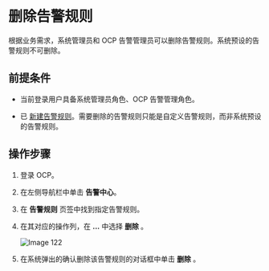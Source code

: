 # 删除告警规则

根据业务需求，系统管理员和 OCP 告警管理员可以删除告警规则。系统预设的告警规则不可删除。

## 前提条件

* 当前登录用户具备系统管理员角色、OCP 告警管理角色。

* 已 [新建告警规则](../300.manage-alert-rules/100.create-an-alert-rule.md)。需要删除的告警规则只能是自定义告警规则，而非系统预设的告警规则。

## 操作步骤

1. 登录 OCP。

2. 在左侧导航栏中单击 **告警中心**。

3. 在 **告警规则** 页签中找到指定告警规则。

4. 在其对应的操作列，在 **...** 中选择 **删除** 。

   ![Image 122](https://obbusiness-private.oss-cn-shanghai.aliyuncs.com/doc/img/ocp/421/alarm/%E5%88%A0%E9%99%A4%E5%91%8A%E8%AD%A6%E8%A7%84%E5%88%99-1.png)

5. 在系统弹出的确认删除该告警规则的对话框中单击 **删除** 。
